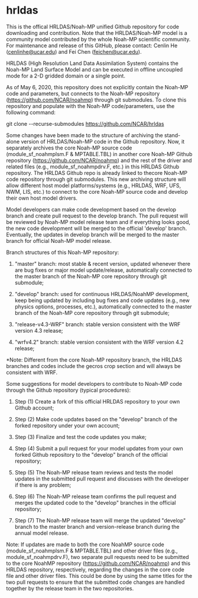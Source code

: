 # hrldas

This is the offical HRLDAS/Noah-MP unified Github repository for code downloading and contribution. Note that the HRLDAS/Noah-MP model is a community model contributed by the whole Noah-MP scientific community. For maintenance and release of this GitHub, please contact: Cenlin He (cenlinhe@ucar.edu) and Fei Chen (feichen@ucar.edu).

HRLDAS (High Resolution Land Data Assimilation System) contains the Noah-MP Land Surface Model and can
be executed in offline uncoupled mode for a 2-D gridded domain or a single point. 

As of May 6, 2020, this repository does not explicitly contain the Noah-MP code and parameters, but
connects to the Noah-MP repository (https://github.com/NCAR/noahmp) through git submodules. To clone
this repository and populate with the Noah-MP code/parameters, use the following command:

git clone --recurse-submodules https://github.com/NCAR/hrldas


Some changes have been made to the structure of archiving the stand-alone version of HRLDAS/Noah-MP code in the Github repository. Now, it separately archives the core Noah-MP source code (module_sf_noahmplsm.F & MPTABLE.TBL) in another core Noah-MP Github repository (https://github.com/NCAR/noahmp) and the rest of the driver and related files (e.g., module_sf_noahmpdrv.F, etc.) in this HRLDAS Github repository. The HRLDAS Github repo is already linked to thecore Noah-MP code repository through git submodules. This new archiving structure will allow different host model platforms/systems (e.g., HRLDAS, WRF, UFS, NWM, LIS, etc.) to connect to the core Noah-MP source code and develop their own host model drivers. 


Model developers can make code development based on the develop branch and create pull request to the develop branch. The pull request will be reviewed by Noah-MP model release team and if everything looks good, the new code development will be merged to the official 'develop' branch. Eventually, the updates in develop branch will be merged to the master branch for official Noah-MP model release.

Branch structures of this Noah-MP repository:

1. "master" branch: most stable & recent version, updated whenever there are bug fixes or major model update/release, automatically connected to the master branch of the Noah-MP core repository through git submodule;

2. "develop" branch: used for continuous HRLDAS/NoahMP development, keep being updated by including bug fixes and code updates (e.g., new physics options, processes, etc.), automatically connected to the master branch of the Noah-MP core repository through git submodule; 

3. "release-v4.3-WRF" branch: stable version consistent with the WRF version 4.3 release;

4. "wrfv4.2" branch: stable version consistent with the WRF version 4.2 release;

*Note: Different from the core Noah-MP repository branch, the HRLDAS branches and codes include the gecros crop section and will always be consistent with WRF.

Some suggestions for model developers to contribute to Noah-MP code through the Github repository (typical procedures):

1. Step (1) Create a fork of this official HRLDAS repository to your own Github account; 

2. Step (2) Make code updates based on the "develop" branch of the forked repository under your own account; 

3. Step (3) Finalize and test the code updates you make; 

4. Step (4) Submit a pull request for your model updates from your own forked Github repository to the "develop" branch of the official repository;

5. Step (5) The Noah-MP release team reviews and tests the model updates in the submitted pull request and discusses with the developer if there is any problem; 

6. Step (6) The Noah-MP release team confirms the pull request and merges the updated code to the "develop" branches in the official repository;

7. Step (7) The Noah-MP release team will merge the updated "develop" branch to the master branch and version-release branch during the annual model release.

Note: If updates are made to both the core NoahMP source code (module_sf_noahmplsm.F & MPTABLE.TBL) and other driver files (e.g., module_sf_noahmpdrv.F), two separate pull requests need to be submitted to the core NoahMP repository (https://github.com/NCAR/noahmp) and this HRLDAS repository, respectively, regarding the changes in the core code file and other driver files. This could be done by using the same titles for the two pull requests to ensure that the submitted code changes are handled together by the release team in the two repositories.
